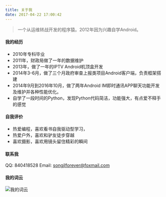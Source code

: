 ```yaml
---
title: 关于我
date: 2017-04-22 17:00:42
---
```


>一个从运维转战开发的程序猿。2012年因为兴趣自学Android。

#### 我的经历
- 2010年专科毕业
- 2011年，财政局做了一年的数据维护
- 2013年，做了一年的IPTV Android机顶盒开发
- 2014年3-6月，做了三个月政府审查上报类项目Android客户端，负责框架搭建
- 2014年9月到2016年10月，做了两年Android IM即时通讯APP聊天功能开发及维护并各种性能优化。
- 自学了一段时间的Python，发现Python代码简洁，功能强大，有点爱不释手的感觉

#### 自我评价
- 热爱编程，喜欢看书自我驱动型学习，
- 热爱户外，喜欢和驴友徒步穿越
- 喜欢摄影，喜欢用镜头留住精彩的瞬间

#### 联系我

QQ:	840418528
Email:	songjlforever@foxmail.com

#### 我的词云

![我的词云](http://othg5ggzi.bkt.clouddn.com/%E6%88%91%E7%9A%84%E8%AF%8D%E4%BA%91.png)

